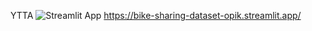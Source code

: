 YTTA
![Streamlit App](https://static.streamlit.io/badges/streamlit_badge_black_white.svg) https://bike-sharing-dataset-opik.streamlit.app/
